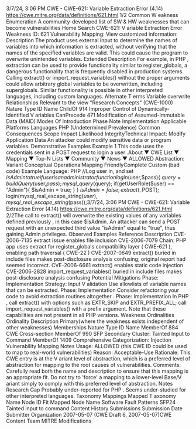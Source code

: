 3/7/24, 3:06 PM CWE - CWE-621: Variable Extraction Error (4.14)
https://cwe.mitre.org/data/deﬁnitions/621.html 1/2
Common W eakness Enumeration
A community-developed list of SW & HW weaknesses that can become
vulnerabilities
Home Search
CWE-621: V ariable Extraction Error
Weakness ID: 621
Vulnerability Mapping: 
View customized information:
 Description
The product uses external input to determine the names of variables into which information is extracted, without verifying that the
names of the specified variables are valid. This could cause the program to overwrite unintended variables.
 Extended Description
For example, in PHP , extraction can be used to provide functionality similar to register\_globals, a dangerous functionality that is
frequently disabled in production systems. Calling extract() or import\_request\_variables() without the proper arguments could allow
arbitrary global variables to be overwritten, including superglobals.
Similar functionality is possible in other interpreted languages, including custom languages.
 Alternate T erms
Variable overwrite
 Relationships
 Relevant to the view "Research Concepts" (CWE-1000)
Nature Type ID Name
ChildOf 914 Improper Control of Dynamically-Identified V ariables
CanPrecede 471 Modification of Assumed-Immutable Data (MAID)
 Modes Of Introduction
Phase Note
Implementation
 Applicable Platforms
Languages
PHP (Undetermined Prevalence)
 Common Consequences
Scope Impact Likelihood
IntegrityTechnical Impact: Modify Application Data
An attacker could modify sensitive data or program variables.
 Demonstrative Examples
Example 1
This code uses the credentials sent in a POST request to login a user .About ▼ CWE List ▼ Mapping ▼ Top-N Lists ▼ Community ▼ News ▼
ALLOWED
Abstraction: Variant
Conceptual OperationalMapping
FriendlyComplete Custom
(bad code) Example Language: PHP 
//Log user in, and set $isAdmin to true if user is an administrator
function login($user,$pass){
$query = buildQuery($user,$pass);
mysql\_query($query);
if(getUserRole($user) == "Admin"){
$isAdmin = true;
}
}
$isAdmin = false;
extract($\_POST);
login(mysql\_real\_escape\_string($user),mysql\_real\_escape\_string($pass));3/7/24, 3:06 PM CWE - CWE-621: Variable Extraction Error (4.14)
https://cwe.mitre.org/data/deﬁnitions/621.html 2/2The call to extract() will overwrite the existing values of any variables defined previously , in this case $isAdmin. An attacker can send
a POST request with an unexpected third value "isAdmin" equal to "true", thus gaining Admin privileges.
 Observed Examples
Reference Description
CVE-2006-7135 extract issue enables file inclusion
CVE-2006-7079 Chain: PHP app uses extract for register\_globals compatibility layer ( CWE-621 ), enabling path
traversal ( CWE-22 )
CVE-2007-0649 extract() buried in include files makes post-disclosure analysis confusing; original report had seemed
incorrect.
CVE-2006-6661 extract() enables static code injection
CVE-2006-2828 import\_request\_variables() buried in include files makes post-disclosure analysis confusing
 Potential Mitigations
Phase: Implementation
Strategy: Input V alidation
Use allowlists of variable names that can be extracted.
Phase: Implementation
Consider refactoring your code to avoid extraction routines altogether .
Phase: Implementation
In PHP , call extract() with options such as EXTR\_SKIP and EXTR\_PREFIX\_ALL; call import\_request\_variables() with a prefix
argument. Note that these capabilities are not present in all PHP versions.
 Weakness Ordinalities
Ordinality Description
Primary(where the weakness exists independent of other weaknesses)
 Memberships
Nature Type ID Name
MemberOf 884 CWE Cross-section
MemberOf 990 SFP Secondary Cluster: Tainted Input to Command
MemberOf 1409 Comprehensive Categorization: Injection
 Vulnerability Mapping Notes
Usage: ALLOWED (this CWE ID could be used to map to real-world vulnerabilities)
Reason: Acceptable-Use
Rationale:
This CWE entry is at the V ariant level of abstraction, which is a preferred level of abstraction for mapping to the root causes of
vulnerabilities.
Comments:
Carefully read both the name and description to ensure that this mapping is an appropriate fit. Do not try to 'force' a mapping to a
lower-level Base/V ariant simply to comply with this preferred level of abstraction.
 Notes
Research Gap
Probably under-reported for PHP . Seems under-studied for other interpreted languages.
 Taxonomy Mappings
Mapped T axonomy Name Node ID Fit Mapped Node Name
Software Fault Patterns SFP24 Tainted input to command
 Content History
 Submissions
Submission Date Submitter Organization
2007-05-07
(CWE Draft 6, 2007-05-07)CWE Content Team MITRE
 Modifications
